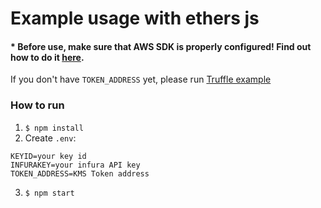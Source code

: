 # Example usage with ethers js

#### * Before use, make sure that AWS SDK is properly configured! Find out how to do it [here](https://docs.aws.amazon.com/sdk-for-javascript/v2/developer-guide/configuring-the-jssdk.html).

If you don't have `TOKEN_ADDRESS` yet, please run [Truffle example]() 
### How to run
1. `$ npm install`
2. Create `.env`:
```
KEYID=your key id
INFURAKEY=your infura API key
TOKEN_ADDRESS=KMS Token address
```
3. `$ npm start`
